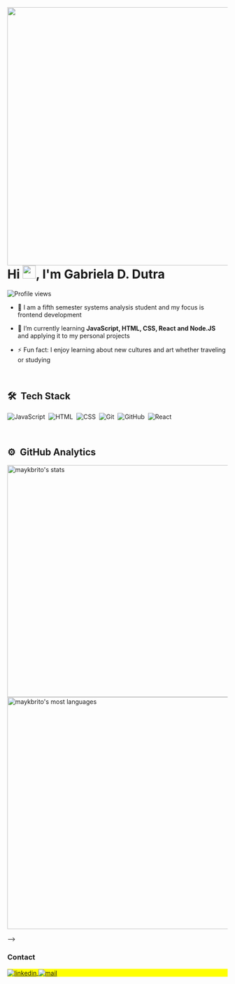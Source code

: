 <img align="right" height="590em" src="https://raw.githubusercontent.com/gist/gabrieladutra/cfe4b621aac6405726c95269e5f37f41/raw/c0c0d7713f1866c6b16705e9d5ab77dca28e8ea0/githubcard.svg"/>
<h1 align="left">Hi <img src="https://raw.githubusercontent.com/kaueMarques/kaueMarques/master/hi.gif" height="30px">, I'm Gabriela D. Dutra</h1>
<p align="left"> <img src="https://komarev.com/ghpvc/?username=gabriela&color=yellow" alt="Profile views" /> </p>


- 🔭 I am a fifth semester systems analysis student and my focus is frontend development

- 🌱 I’m currently learning **JavaScript, HTML, CSS, React and Node.JS** and applying it to my personal projects

- ⚡ Fun fact: I enjoy learning about new cultures and art whether traveling or studying


<br>

## 🛠 &nbsp;Tech Stack

![JavaScript](https://img.shields.io/badge/-JavaScript-05122A?style=flat&logo=javascript)&nbsp;
![HTML](https://img.shields.io/badge/-HTML-05122A?style=flat&logo=HTML5)&nbsp;
![CSS](https://img.shields.io/badge/-CSS-05122A?style=flat&logo=CSS3&logoColor=1572B6)&nbsp;
![Git](https://img.shields.io/badge/-Git-05122A?style=flat&logo=git)&nbsp;
![GitHub](https://img.shields.io/badge/-GitHub-05122A?style=flat&logo=github)&nbsp;
![React](https://img.shields.io/badge/-React-05122A?style=flat&logo=react)&nbsp;

<br>

## ⚙️ &nbsp;GitHub Analytics

<p align="left">
<img width="530em" src="https://github-readme-stats.vercel.app/api?username=gabrieladutra&show_icons=true&theme=vision-friendly-dark" alt="maykbrito's stats"/>
<img width="530em" src="https://github-readme-stats.vercel.app/api/top-langs/?username=gabrieladutra&layout=compact&theme=vision-friendly-dark" alt="maykbrito's most languages"/>
</p>
-->

<br>

### Contact

<p align="left" style="background:yellow">

<a href="https://linkedin.com/in/gabrieladiasdutra" target="_blank">
  <img align="center" src="https://img.shields.io/badge/-gabrieladutra-05122A?style=flat&logo=linkedin" alt="linkedin"/>
</a>
<a href="mailto://gabriela_ddutra@outlook.com" target="_blank">
 <img align="center" src="https://img.shields.io/badge/mail-gabrieladutra-blue" alt="mail"/>
</a>
</p>
